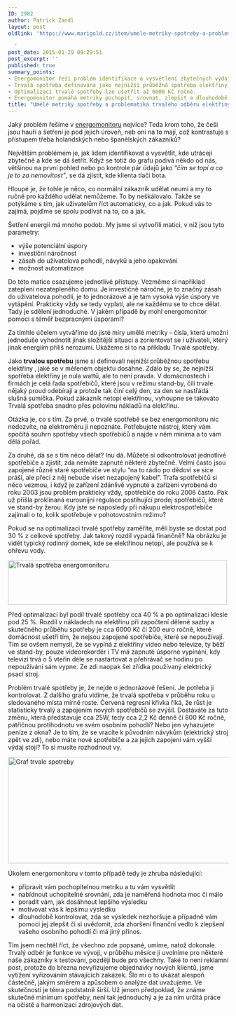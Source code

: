 ```yaml
---
ID: 2982
author: Patrick Zandl
layout: post
oldlink: 'https://www.marigold.cz/item/umele-metriky-spotreby-a-problematika-trvaleho-odberu-elektriny

  '
post_date: 2015-01-29 09:29:51
post_excerpt: ''
published: true
summary_points:
- Energomonitor řeší problém identifikace a vysvětlení zbytečných výdajů za energie.
- Trvalá spotřeba definována jako nejnižší průběžná spotřeba elektřiny, často zbytečná.
- Optimalizací trvalé spotřeby lze ušetřit až 6000 Kč ročně.
- Energomonitor pomáhá metriky pochopit, srovnat, zlepšit a dlouhodobě kontrolovat.
title: "Umělé metriky spotřeby a problematika trvalého odběru elektřiny"
---
```


<p>Jaký problém řešíme v <a href="http://www.energomonitor.com">energomonitoru</a> nejvíce? Teda krom toho, že češi jsou hauři a šetření je pod jejich úroveň, neb oni na to mají, což kontrastuje s přístupem třeba holandských nebo španělských zákazníků?</p>

<p>Největším problémem je, jak lidem identifikovat a vysvětlit, kde utrácejí zbytečně a kde se dá šetřit. Když se totiž do grafu podívá někdo od nás, většinou na první pohled nebo po kontrole pár údajů jako <em>“čím se topí a co je to za nemovitost”</em>, se dá zjistit, kde klienta tlačí bota.</p>


<!--more-->

<p>Hloupé je, že tohle je něco, co normální zákazník udělat neumí a my to ručně pro každého udělat nemůžeme. To by neškálovalo. Takže se potýkáme s tím, jak uživatelům říct automaticky, co a jak. Pokud vás to zajímá, pojďme se spolu podívat na to, co a jak.</p>

<p>Šetření energií má mnoho podob. My jsme si vytvořili matici, v níž jsou tyto parametry:</p>

<ul>
<li>výše potenciální úspory</li>
<li>investiční náročnost</li>
<li>zásah do uživatelova pohodlí, návyků a jeho opakování</li>
<li>možnost automatizace</li>
</ul>
<p>Do této matice osazujeme jednotlivé přístupy. Vezměme si například zateplení nezatepleného domu. Je investičně náročné, je to značný zásah do uživatelova pohodlí, je to jednorázové a je tam vysoká výše úspory ve vytápění. Prakticky vždy se tedy vyplatí, ale ne každému se to chce dělat. Tady je sdělení jednoduché. V jakém případě by mohl energomonitor pomoci s téměř bezpracnými úsporami?</p>

<p>Za tímhle účelem vytváříme do jisté míry umělé metriky - čísla, která umožní jednoduše vyhodnotit jinak složitější situaci a zorientovat se i uživateli, který jinak energiím příliš nerozumí. Ukážeme si to na příkladu Trvalé spotřeby.</p>

<p>Jako <strong>trvalou spotřebu</strong> jsme si definovali nejnižší průběžnou spotřebu elektřiny , jaké se v měřeném objektu dosáhne. Zdálo by se, že nejnižší spotřeba elektřiny je nula wattů, ale to není pravda. V domácnostech i firmách je celá řada spotřebičů, které jsou v režimu stand-by, čili trvale nějaký proud odebírají a protože tak činí celý den, za den se nastřádá slušná sumička. Pokud zákazník netopí elektřinou, vyhoupne se takováto Trvalá spotřeba snadno přes polovinu nákladů na elektřinu.</p>

<p>Otázka je, co s tím. Za prvé, o trvalé spotřebě se bez energomonitoru nic nedozvíte, na elektroměru ji nepoznáte. Potřebujete nástroj, který vám spočítá souhrn spotřeby všech spotřebičů a najde v něm minima a to vám dělá pořád.</p>

<p>Za druhé, dá se s tím něco dělat? Inu dá. Můžete si odkontrolovat jednotlivé spotřebiče a zjistit, zda nemáte zapnuté některé zbytečně. Velmi často jsou zapojené různé staré spotřebiče ve stylu “na to rádio po dědovi se sice práší, ale přeci z něj nebude viset nezapojený kabel”. Trafa spotřebičů si něco vezmou, i když je zařízení zdánlivě vypnuté a zařízení vyrobená do roku 2003 jsou problém prakticky vždy, spotřebiče do roku 2006 často. Pak už přišla proklínaná eurounijní regulace postihující prodej spotřebičů, které ve stand-by žerou. Kdy jste se naposledy při nákupu elektrospotřebiče zajímali o to, kolik spotřebuje v pohotovostním režimu?</p>

<p>Pokud se na optimalizaci trvalé spotřeby zaměříte, měli byste se dostat pod 30 % z celkové spotřeby. Jak takový rozdíl vypadá finančně? Na obrázku je vidět typický rodinný domek, kde se elektřinou netopí, ale používá se k ohřevu vody.</p>

<p><img title="trvala_spotreba_energomonitor.png" src="http://www.marigold.cz/wp-content/uploads/trvala_spotreba_energomonitor.png" alt="Trvalá spotřeba energomonitoru" width="500" height="101" border="0" /></p>

<p>Před optimalizací byl podíl trvalé spotřeby cca 40 % a po optimalizaci klesle pod 25 %. Rozdíl v nákladech na elektřinu při započtení dělené sazby a skutečného průběhu spotřeby je cca 6000 Kč či 200 euro ročně, které domácnost ušetří tím, že nejsou zapojené spotřebiče, které se nepoužívají. Tím se ovšem nemyslí, že se vypíná z elektřiny video nebo televize, ty běží ve stand-by, pouze videorekordér i TV má zapnuté úsporné vypínání, kdy televizi trvá o 5 vteřin déle se nastartovat a přehrávač se hodinu po nepoužívání sám vypne. Ze zdi naopak šel zřídka používaný elektrický psací stroj.</p>

<p>Problém trvalé spotřeby je, že nejde o jednorázové řešení. Je potřeba ji kontrolovat. Z dalšího grafu vidíme, že trvalá spotřeba v průběhu roku u sledovaného místa mírně roste. Červená regresní křivka říká, že růst je statisticky trvalý a zapojením nových spotřebičů se zvýšil. Dostáváte za tuto změnu, která představuje cca 25W, tedy cca 2,2 Kč denně či 800 Kč ročně, patřičnou protihodnotu ve svém osobním pohodlí? Nebo jen vyhazujete peníze z okna? Je to tím, že se vracíte k původním návykům (elektrický stroj zpět ve zdi), nebo máte nové spotřebiče a za jejich zapojení vám vyšší výdaj stojí? To si musíte rozhodnout vy.</p>

<p><img title="graf_trvale_spotreby.png" src="http://www.marigold.cz/wp-content/uploads/graf_trvale_spotreby.png" alt="Graf trvale spotreby" width="600" height="243" border="0" /></p>

<p>Úkolem energomonitoru v tomto případě tedy je zhruba následující:</p>

<ul>
<li>připravit vám pochopitelnou metriku a tu vám vysvětlit</li>
<li>nabídnout uchopitelné srovnání, zda je naměřená hodnota moc či málo</li>
<li>poradit vám, jak dosáhnout lepšího výsledku</li>
<li>motivovat vás k lepšímu výsledku</li>
<li>dlouhodobě kontrolovat, zda se výsledek nezhoršuje a případně vám pomoci jej zlepšit či si uvědomit, zda zhoršení finanční vedlo k zlepšení vašeho osobního pohodlí či má jiný přínos.</li>
</ul>
<p>Tím jsem nechtěl říct, že všechno zde popsané, umíme, natož dokonale. Trvalý odběr je funkce ve vývoji, v průběhu měsíce ji uvolníme pro některé naše zákazníky k testování, později bude pro všechny. Také to není reklamní post, protože do března nevyřizujeme objednávky nových klientů, jsme vytíženi vyřizováním stávajících zakázek. Šlo mi o to ukázat alespoň částečně, jakým směrem a způsobem o analýze dat uvažujeme. Ve skutečnosti je téma podstatně širší. Už jenom předpoklad, že známe skutečné minimum spotřeby, není tak jednoduchý a je za ním určitá práce na očistě a harmonizaci zdrojových dat.</p>
